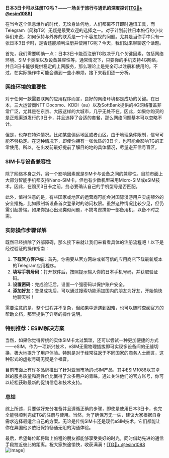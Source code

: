 **日本3日卡可以注册TG吗？——一场关于旅行与通讯的深度探讨[[TG💪+ @esim1088](https://t.me/s/esim1088)]**

在当今这个信息爆炸的时代，无论身处何地，人们都离不开即时通讯工具，而Telegram（简称TG）无疑是最受欢迎的选择之一。对于计划前往日本旅行的小伙伴们来说，如何保持与外界的联系是一个不容忽视的问题。尤其是当你手中只有一张日本3日卡时，是否还能顺利注册并使用TG呢？今天，我们就来聊聊这个话题。

首先，我们需要明确一点：日本3日卡能否注册TG取决于几个关键因素，包括网络环境、SIM卡类型以及设备兼容性等。通常情况下，只要你的手机支持4G网络，并且3日卡能够提供稳定的上网服务，那么理论上是完全可以注册和使用的。不过，在实际操作中可能会遇到一些小麻烦，接下来我们逐一分析。

### 网络环境的重要性

对于任何一款需要联网的应用程序而言，良好的网络环境都是成功的关键。在日本，三大运营商NTT Docomo、KDDI（au）以及SoftBank提供的4G网络覆盖非常广泛，尤其是在东京、大阪这样的大城市，几乎无处不在。因此，如果你购买的是正规渠道发行的3日卡，并且选择了合适的套餐，那么网络问题基本可以忽略不计。

但是，也存在特殊情况。比如某些偏远地区或者山区，由于地理条件限制，信号可能不够稳定。在这种情况下，即使你拥有一张优质的3日卡，也可能会影响TG的正常使用。所以，在出发前最好提前了解目的地的具体情况，尽量避开信号盲区。

### SIM卡与设备兼容性

除了网络本身之外，另一个影响因素就是SIM卡与设备之间的兼容性。目前市面上大部分智能手机都支持Nano-SIM卡，但也有少数机型采用Micro-SIM或eSIM技术。因此，在购买3日卡之前，务必要确认自己的手机型号是否匹配。

此外，值得注意的是，有些国家或地区的运营商可能会对国际漫游用户实施额外的安全措施，比如限制新设备首次登录时的访问权限。虽然这种情况比较少见，但仍需引起警惕。如果你担心出现类似问题，不妨考虑携带一部备用机，以备不时之需。

### 实际操作步骤详解

既然已经排除了外部障碍，那么接下来就让我们来看看具体的注册流程吧！以下是经过验证的操作指南：

1. **下载官方客户端**：首先，你需要从官方网站或者可信的应用商店下载最新版本的Telegram应用程序。
2. **填写手机号码**：打开软件后，按照提示输入你的日本手机号码，并获取验证码。
3. **设置密码**：完成验证后，设置一个强密码以保护账户安全。
4. **添加好友**：登录成功后，可以通过搜索功能添加国内的朋友为好友，开始愉快地聊天啦！

需要注意的是，整个过程并不复杂，但如果中途遇到困难，也可以随时查阅官方的帮助文档，那里提供了详尽的操作说明。

### 特别推荐：ESIM解决方案

当然，如果你觉得传统的实体SIM卡太过繁琐，还可以尝试一种更加便捷的方式——eSIM。作为一项新兴技术，eSIM无需物理插拔即可实现多设备间的无缝切换，极大地提升了用户体验。特别是对于经常往返于不同国家的商务人士而言，这种形式的虚拟号码无疑是个福音。

目前市面上有许多品牌推出了针对亚洲市场的eSIM产品，其中ESIM1088以其卓越的服务质量和高性价比赢得了众多用户的青睐。通过关注他们的官方账号，你可以轻松获取最新的促销信息和技术支持。

### 总结

综上所述，只要做好充分准备并且遵循正确的步骤，即使是使用日本3日卡，也完全能够顺利完成TG的注册与使用。当然，为了确保万无一失，建议大家根据自身需求选择最适合自己的方案。无论是传统SIM卡还是现代eSIM技术，它们都能让你在异国他乡依旧保持畅通无阻的沟通体验。

最后，希望每位即将踏上旅程的朋友都能够享受美好的时光，同时借助先进的通信手段拉近彼此的距离。祝大家旅途愉快，收获满满！[[TG💪+ @esim1088](https://t.me/s/esim1088) ![Image](https://i.postimg.cc/4NQfJmqS/Snipaste-2025-05-13-00-14-12.png)]